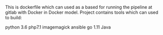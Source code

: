 This is dockerfile which can used as a based for running the pipeline at gitlab with Docker in Docker model. Project contains tools which can used to build:

python 3.6
php7.1
imagemagick
ansible
go 1.11
Java